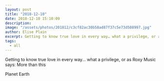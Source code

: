 ```yaml
---
layout: post
title: "2018-12-10"
date: 2018-12-10 15:10:09
description: 
image: "/assets/photos/201812/c3cf82ac30b58ad87f37c5e73d508997.jpg"
author: Elise Plain
excerpt: Getting to know true love in every way… what a privilege, or as Roxy Music says: More than this
tags: 
  - all
---
```


Getting to know true love in every way… what a privilege, or as Roxy Music says: More than this
<p></p>
Planet Earth